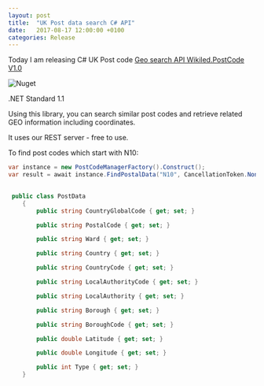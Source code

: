 ```yaml
---
layout: post
title:  "UK Post data search C# API"
date:   2017-08-17 12:00:00 +0100
categories: Release
---
```


Today I am releasing C# UK Post code [Geo search API Wikiled.PostCode V1.0](https://github.com/AndMu/Wikiled.PostCode)

![Nuget](https://img.shields.io/nuget/v/Wikiled.PostCode.svg)

.NET Standard 1.1

Using this library, you can search similar post codes and retrieve related GEO information including coordinates.

It uses our REST server - free to use.


To find post codes which start with N10:
```C#
var instance = new PostCodeManagerFactory().Construct();
var result = await instance.FindPostalData("N10", CancellationToken.None);
			
```

```C#
 public class PostData
    {
        public string CountryGlobalCode { get; set; }

        public string PostalCode { get; set; }

        public string Ward { get; set; }

        public string Country { get; set; }

        public string CountryCode { get; set; }

        public string LocalAuthorityCode { get; set; }

        public string LocalAuthority { get; set; }

        public string Borough { get; set; }

        public string BoroughCode { get; set; }

        public double Latitude { get; set; }

        public double Longitude { get; set; }

        public int Type { get; set; }
    }
```


